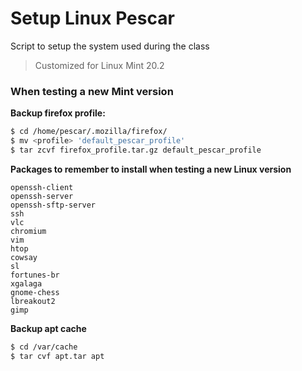 # Setup Linux Pescar

Script to setup the system used during the class

> Customized for Linux Mint 20.2


### When testing a new Mint version

**Backup firefox profile:**


```bash
$ cd /home/pescar/.mozilla/firefox/
$ mv <profile> 'default_pescar_profile'
$ tar zcvf firefox_profile.tar.gz default_pescar_profile
```


**Packages to remember to install when testing a new Linux version**

```
openssh-client
openssh-server
openssh-sftp-server
ssh
vlc
chromium
vim
htop
cowsay
sl
fortunes-br
xgalaga
gnome-chess
lbreakout2
gimp
```

**Backup apt cache**
```bash
$ cd /var/cache
$ tar cvf apt.tar apt
```